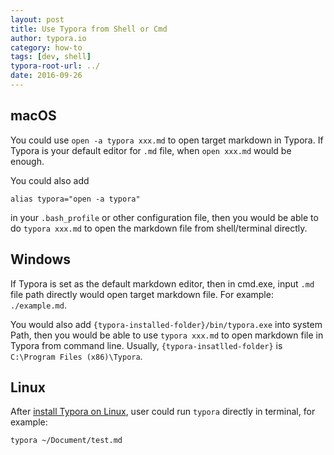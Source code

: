 ```yaml
---
layout: post
title: Use Typora from Shell or Cmd
author: typora.io
category: how-to
tags: [dev, shell]
typora-root-url: ../
date: 2016-09-26
---
```


## macOS

You could use `open -a typora xxx.md` to open target markdown in Typora. If Typora is your default editor for `.md` file, when `open xxx.md` would be enough.

You could also add 

```shell
alias typora="open -a typora"
```

in your `.bash_profile` or other configuration file, then you would be able to do `typora xxx.md`  to open the markdown file from shell/terminal directly.

## Windows

If Typora is set as the default markdown editor, then in cmd.exe, input `.md` file path directly would open target markdown file. For example: `./example.md`.

You would also add `{typora-installed-folder}/bin/typora.exe` into system Path, then you would be able to use `typora xxx.md` to open markdown file in Typora from command line. Usually, `{typora-insatlled-folder}` is `C:\Program Files (x86)\Typora`.

## Linux

After [install Typora on Linux](/Typora-on-Linux/), user could run `typora` directly in terminal, for example:

```bash
typora ~/Document/test.md
```

